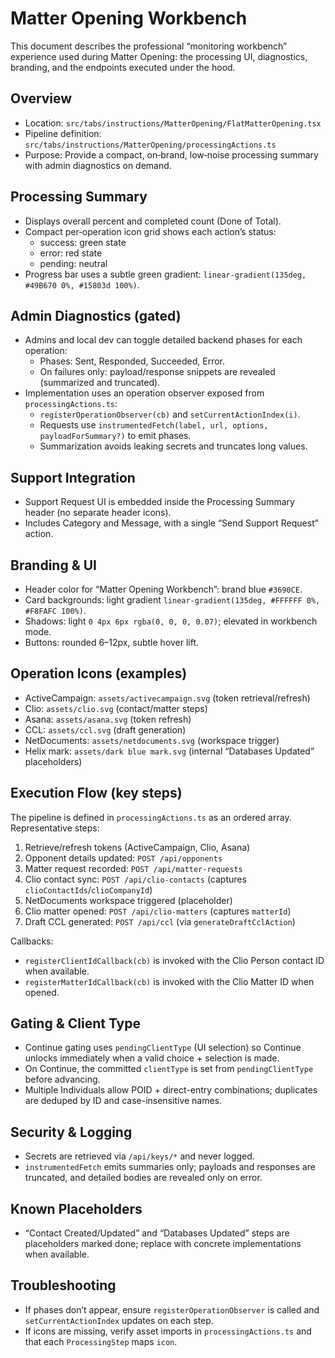 # Matter Opening Workbench

This document describes the professional “monitoring workbench” experience used during Matter Opening: the processing UI, diagnostics, branding, and the endpoints executed under the hood.

## Overview
- Location: `src/tabs/instructions/MatterOpening/FlatMatterOpening.tsx`
- Pipeline definition: `src/tabs/instructions/MatterOpening/processingActions.ts`
- Purpose: Provide a compact, on‑brand, low‑noise processing summary with admin diagnostics on demand.

## Processing Summary
- Displays overall percent and completed count (Done of Total).
- Compact per‑operation icon grid shows each action’s status:
  - success: green state
  - error: red state
  - pending: neutral
- Progress bar uses a subtle green gradient: `linear-gradient(135deg, #49B670 0%, #15803d 100%)`.

## Admin Diagnostics (gated)
- Admins and local dev can toggle detailed backend phases for each operation:
  - Phases: Sent, Responded, Succeeded, Error.
  - On failures only: payload/response snippets are revealed (summarized and truncated).
- Implementation uses an operation observer exposed from `processingActions.ts`:
  - `registerOperationObserver(cb)` and `setCurrentActionIndex(i)`.
  - Requests use `instrumentedFetch(label, url, options, payloadForSummary?)` to emit phases.
  - Summarization avoids leaking secrets and truncates long values.

## Support Integration
- Support Request UI is embedded inside the Processing Summary header (no separate header icons).
- Includes Category and Message, with a single “Send Support Request” action.

## Branding & UI
- Header color for “Matter Opening Workbench”: brand blue `#3690CE`.
- Card backgrounds: light gradient `linear-gradient(135deg, #FFFFFF 0%, #F8FAFC 100%)`.
- Shadows: light `0 4px 6px rgba(0, 0, 0, 0.07)`; elevated in workbench mode.
- Buttons: rounded 6–12px, subtle hover lift.

## Operation Icons (examples)
- ActiveCampaign: `assets/activecampaign.svg` (token retrieval/refresh)
- Clio: `assets/clio.svg` (contact/matter steps)
- Asana: `assets/asana.svg` (token refresh)
- CCL: `assets/ccl.svg` (draft generation)
- NetDocuments: `assets/netdocuments.svg` (workspace trigger)
- Helix mark: `assets/dark blue mark.svg` (internal “Databases Updated” placeholders)

## Execution Flow (key steps)
The pipeline is defined in `processingActions.ts` as an ordered array. Representative steps:
1) Retrieve/refresh tokens (ActiveCampaign, Clio, Asana)
2) Opponent details updated: `POST /api/opponents`
3) Matter request recorded: `POST /api/matter-requests`
4) Clio contact sync: `POST /api/clio-contacts` (captures `clioContactIds`/`clioCompanyId`)
5) NetDocuments workspace triggered (placeholder)
6) Clio matter opened: `POST /api/clio-matters` (captures `matterId`)
7) Draft CCL generated: `POST /api/ccl` (via `generateDraftCclAction`)

Callbacks:
- `registerClientIdCallback(cb)` is invoked with the Clio Person contact ID when available.
- `registerMatterIdCallback(cb)` is invoked with the Clio Matter ID when opened.

## Gating & Client Type
- Continue gating uses `pendingClientType` (UI selection) so Continue unlocks immediately when a valid choice + selection is made.
- On Continue, the committed `clientType` is set from `pendingClientType` before advancing.
- Multiple Individuals allow POID + direct-entry combinations; duplicates are deduped by ID and case-insensitive names.

## Security & Logging
- Secrets are retrieved via `/api/keys/*` and never logged.
- `instrumentedFetch` emits summaries only; payloads and responses are truncated, and detailed bodies are revealed only on error.

## Known Placeholders
- “Contact Created/Updated” and “Databases Updated” steps are placeholders marked done; replace with concrete implementations when available.

## Troubleshooting
- If phases don’t appear, ensure `registerOperationObserver` is called and `setCurrentActionIndex` updates on each step.
- If icons are missing, verify asset imports in `processingActions.ts` and that each `ProcessingStep` maps `icon`.
